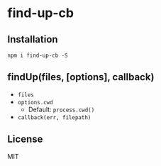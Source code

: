 # find-up-cb

## Installation

```
npm i find-up-cb -S
```

## findUp(files, [options], callback)

- `files`
- `options.cwd`
    - Default: `process.cwd()`
- `callback(err, filepath)`

## License

MIT
